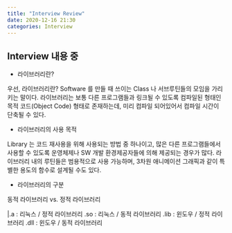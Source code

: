 ```yaml
---
title: "Interview Review"
date: 2020-12-16 21:30
categories: Interview
---
```


## Interview 내용 중

- 라이브러리란?

우선, 라이브러리란? Software 를 만들 때 쓰이는 Class 나 서브루틴들의 모임을 가리키는 말이다.
라이브러리는 보통 다른 프로그램들과 링크될 수 있도록 컴파일된 형태인 목적 코드(Object Code) 형태로 존재하는데, 미리 컴파일 되어있어서 컴파일 시간이 단축될 수 있다.

- 라이브러리의 사용 목적

Library 는 코드 재사용을 위해 사용되는 방법 중 하나이고, 많은 다른 프로그램들에서 사용할 수 있도록 운영체제나 SW 개발 환경제공자들에 의해 제공되는 경우가 많다. 라이브러리 내의 루틴들은 범용적으로 사용 가능하며, 3차원 애니메이션 그래픽과 같이 특별한 용도의 함수로 설계될 수도 있다.

- 라이브러리의 구분

동적 라이브러리 vs. 정적 라이브러리

|.a : 리눅스 / 정적 라이브러리
.so : 리눅스 / 동적 라이브러리
.lib : 윈도우 / 정적 라이브러리
.dll : 윈도우 / 동적 라이브러리
